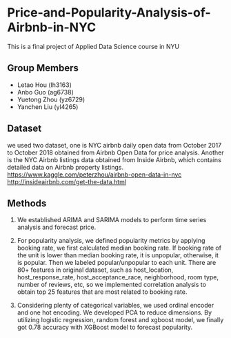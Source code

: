 # Price-and-Popularity-Analysis-of-Airbnb-in-NYC
This is a final project of Applied Data Science course in NYU 

## Group Members
* Letao Hou (lh3163)
* Anbo Guo (ag6738)
* Yuetong Zhou (yz6729)
* Yanchen Liu (yl4265)

## Dataset

we used two dataset, one is NYC airbnb daily open data from October 2017 to October 2018 obtained from Airbnb Open Data for price analysis. 
Another is the NYC Airbnb listings data obtained from Inside Airbnb, which contains detailed data on Airbnb property listings.
https://www.kaggle.com/peterzhou/airbnb-open-data-in-nyc
http://insideairbnb.com/get-the-data.html

## Methods
1. We established ARIMA and SARIMA models to perform time series analysis and forecast price.
 
2. For popularity analysis, we defined popularity metrics by applying booking rate, we first calculated median booking rate. If booking rate of the unit is lower than median booking rate, it is unpopular, otherwise, it is popular. Then we labeled popular/unpopular to each unit. 
There are 80+ features in original dataset, such as host_location, host_response_rate, host_acceptance_race, neighborhood, room type, number of reviews, etc, so we implemented correlation analysis to obtain top 25 features that are most related to booking rate. 

3. Considering plenty of categorical variables, we used ordinal encoder and one hot encoding. We developed PCA to reduce dimensions. By utilizing logistic regression, random forest and xgboost model, we finally got 0.78 accuracy with XGBoost model to forecast popularity. 

